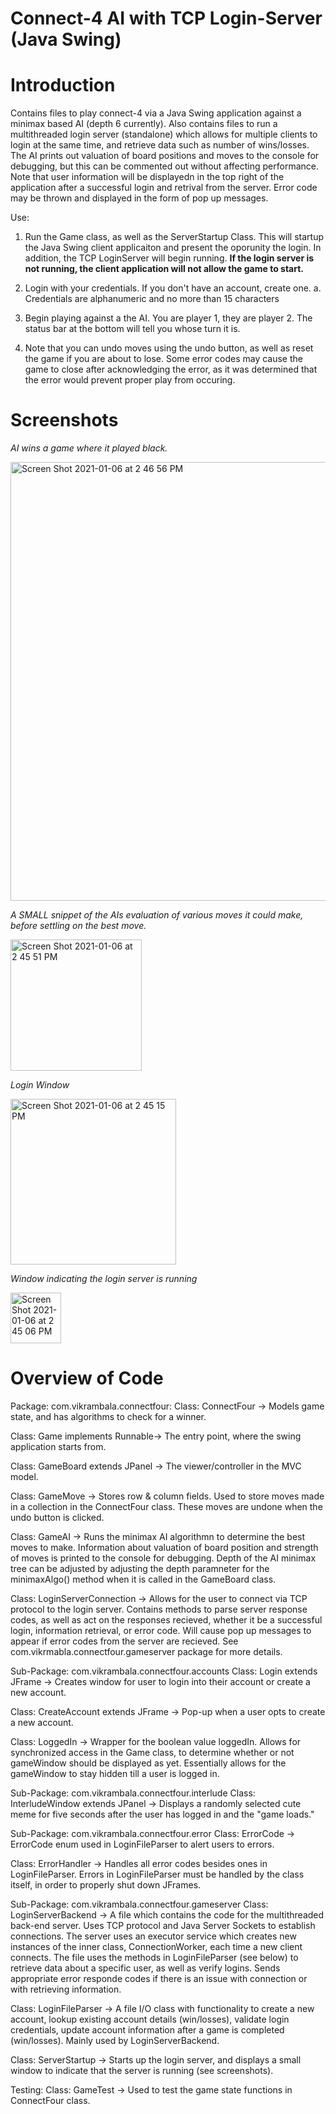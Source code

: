# Connect-4 AI with TCP Login-Server (Java Swing)

# Introduction  

  Contains files to play connect-4 via a Java Swing application against a minimax based AI (depth 6 currently). 
  Also contains files to run a multithreaded login server (standalone) which allows for multiple clients to login
  at the same time, and retrieve data such as number of wins/losses. The AI prints out valuation of board positions and moves 
  to the console for debugging, but this can be commented out without affecting performance. Note that user information will
  be displayedn in the top right of the application after a successful login and retrival from the server. Error code may 
  be thrown and displayed in the form of pop up messages.
  
 Use: 
  1. Run the Game class, as well as the ServerStartup Class. This will startup the Java Swing client applicaiton and present the oporunity the login.
     In addition, the TCP LoginServer will begin running. **If the login server is not running, the client application will not allow the game to start.**

  2. Login with your credentials. If you don't have an account, create one. 
      a. Credentials are alphanumeric and no more than 15 characters

  3. Begin playing against a the AI. You are player 1, they are player 2. The status
      bar at the bottom will tell you whose turn it is. 

  4. Note that you can undo moves using the undo button, as well as reset the game if 
      you are about to lose. Some error codes may cause the game to close after acknowledging the error,
      as it was determined that the error would prevent proper play from occuring. 

# Screenshots
   
   *AI wins a game where it played black.* 
   
   <img width="702" alt="Screen Shot 2021-01-06 at 2 46 56 PM" src="https://user-images.githubusercontent.com/56012430/103817286-62bce480-5034-11eb-8e2a-c54e4d7a5b5a.png">
   
   *A SMALL snippet of the AIs evaluation of various moves it could make, before settling on the best move.* 

<img width="210" alt="Screen Shot 2021-01-06 at 2 45 51 PM" src="https://user-images.githubusercontent.com/56012430/103817322-7a946880-5034-11eb-87a0-ef6ece585642.png">
   
   *Login Window*
   
   <img width="265" alt="Screen Shot 2021-01-06 at 2 45 15 PM" src="https://user-images.githubusercontent.com/56012430/103817310-7405f100-5034-11eb-9854-3a2d2a7d14cf.png">
   
   *Window indicating the login server is running*
   
   <img width="81" alt="Screen Shot 2021-01-06 at 2 45 06 PM" src="https://user-images.githubusercontent.com/56012430/103817397-9d268180-5034-11eb-8f3e-e70cead36571.png">


# Overview of Code    
Package: com.vikrambala.connectfour:
  Class: ConnectFour -> Models game state, and has algorithms to check for a winner.
  
  Class: Game implements Runnable-> The entry point, where the swing application starts from.
  
  Class: GameBoard extends JPanel -> The viewer/controller in the MVC model. 
  
  Class: GameMove -> Stores row & column fields. Used to store moves made in a collection
      in the ConnectFour class. These moves are undone when the undo button is clicked.
      
  Class: GameAI -> Runs the minimax AI algorithmn to determine the best moves to make. Information about valuation of
      board position and strength of moves is printed to the console for debugging. Depth of the AI minimax tree can be 
      adjusted by adjusting the depth paramneter for the minimaxAlgo() method when it is called in the GameBoard class.
      
  Class: LoginServerConnection -> Allows for the user to connect via TCP protocol to the login server. Contains methods to parse 
      server response codes, as well as act on the responses recieved, whether it be a successful login, information retrieval, or error code. 
      Will cause pop up messages to appear if error codes from the server are recieved. See com.vikrmabla.connectfour.gameserver package for more details.

Sub-Package: com.vikrambala.connectfour.accounts
  Class: Login extends JFrame -> Creates window for user to login into their account
      or create a new account.

  Class: CreateAccount extends JFrame -> Pop-up when a user opts to create a new account.

  Class: LoggedIn -> Wrapper for the boolean value loggedIn. Allows for synchronized access
      in the Game class, to determine whether or not gameWindow should be displayed as yet.
      Essentially allows for the gameWindow to stay hidden till a user is logged in. 


Sub-Package: com.vikrambala.connectfour.interlude
  Class: InterludeWindow extends JPanel -> Displays a randomly selected cute meme
  for five seconds after the user has logged in and the "game loads."

Sub-Package: com.vikrambala.connectfour.error
  Class: ErrorCode -> ErrorCode enum used in LoginFileParser to alert users to errors.

  Class: ErrorHandler -> Handles all error codes besides ones in LoginFileParser.
          Errors in LoginFileParser must be handled by the class itself, in order
          to properly shut down JFrames.

Sub-Package: com.vikrambala.connectfour.gameserver
 Class: LoginServerBackend -> A file which contains the code for the multithreaded back-end server. Uses TCP protocol and Java Server Sockets to
         establish connections. The server uses an executor service which creates new instances of the inner class, ConnectionWorker, each time a new client                        
         connects. The file uses the methods in LoginFileParser (see below) to retrieve data about a specific user, as well as verify logins. 
         Sends appropriate error responde codes if there is an issue with connection or with retrieving information.

 Class: LoginFileParser -> A file I/O class with functionality to create a new account,
         lookup existing account details (win/losses), validate login credentials,
         update account information after a game is completed (win/losses). Mainly used by LoginServerBackend.

 Class: ServerStartup -> Starts up the login server, and displays a small window to indicate that the server is running (see screenshots).

Testing: 
 Class: GameTest -> Used to test the game state functions in ConnectFour class. 

